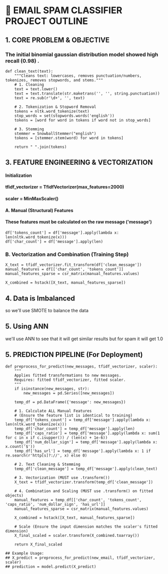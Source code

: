 # 📧 EMAIL SPAM CLASSIFIER PROJECT OUTLINE

## 1. CORE PROBLEM & OBJECTIVE
### The initial binomial gaussian distribution model showed high recall (0.98) .

```
def clean_text(text):
    """Cleans text: lowercases, removes punctuation/numbers, tokenizes, removes stopwords, and stems."""
    # 1. Cleaning
    text = text.lower()
    text = text.translate(str.maketrans('', '', string.punctuation))
    text = re.sub(r'\d+', '', text)
    
    # 2. Tokenization & Stopword Removal
    tokens = nltk.word_tokenize(text)
    stop_words = set(stopwords.words('english'))
    tokens = [word for word in tokens if word not in stop_words]
    
    # 3. Stemming
    stemmer = SnowballStemmer("english")
    tokens = [stemmer.stem(word) for word in tokens]
    
    return " ".join(tokens)
```

## 3. FEATURE ENGINEERING & VECTORIZATION

#### Initialization
#### tfidf_vectorizer = TfidfVectorizer(max_features=2000)
#### scaler = MinMaxScaler()

#### A. Manual (Structural) Features
#### These features must be calculated on the raw message ('message')

```
df['tokens_count'] = df['message'].apply(lambda x: len(nltk.word_tokenize(x)))
df['char_count'] = df['message'].apply(len)
```

### B. Vectorization and Combination (Training Step)

```
X_text = tfidf_vectorizer.fit_transform(df['clean_message'])
manual_features = df[['char_count', 'tokens_count']]
manual_features_sparse = csr_matrix(manual_features.values)

X_combined = hstack([X_text, manual_features_sparse])

```

## 4. Data is Imbalanced
so we'll use SMOTE to balance the data

## 5. Using ANN 
we'll use ANN to see that it will get similar results but for spam it will get 1.0


## 5. PREDICTION PIPELINE (For Deployment)

```
def preprocess_for_predict(new_messages, tfidf_vectorizer, scaler):
    """
    Applies fitted transformations to new messages.
    Requires: fitted tfidf_vectorizer, fitted scaler.
    """
    if isinstance(new_messages, str):
        new_messages = pd.Series([new_messages])

    temp_df = pd.DataFrame({'message': new_messages})

    # 1. Calculate ALL Manual Features
    # (Ensure the feature list is identical to training)
    temp_df['tokens_count'] = temp_df['message'].apply(lambda x: len(nltk.word_tokenize(x)))
    temp_df['char_count'] = temp_df['message'].apply(len)
    temp_df['caps_ratio'] = temp_df['message'].apply(lambda x: sum(1 for c in x if c.isupper()) / (len(x) + 1e-6))
    temp_df['num_dollar_sign'] = temp_df['message'].apply(lambda x: x.count('$'))
    temp_df['has_url'] = temp_df['message'].apply(lambda x: 1 if re.search(r'http[s]?://', x) else 0)

    # 2. Text Cleaning & Stemming
    temp_df['clean_message'] = temp_df['message'].apply(clean_text)

    # 3. Vectorization (MUST use .transform())
    X_text = tfidf_vectorizer.transform(temp_df['clean_message'])

    # 4. Combination and Scaling (MUST use .transform() on fitted objects)
    manual_features = temp_df[['char_count', 'tokens_count', 'caps_ratio', 'num_dollar_sign', 'has_url']]
    manual_features_sparse = csr_matrix(manual_features.values)
    
    X_combined = hstack([X_text, manual_features_sparse])
    
    # Scale (Ensure the input dimension matches the scaler's fitted dimension)
    X_final_scaled = scaler.transform(X_combined.toarray())
    
    return X_final_scaled

## Example Usage:
## X_predict = preprocess_for_predict(new_email, tfidf_vectorizer, scaler)
## prediction = model.predict(X_predict)
```
